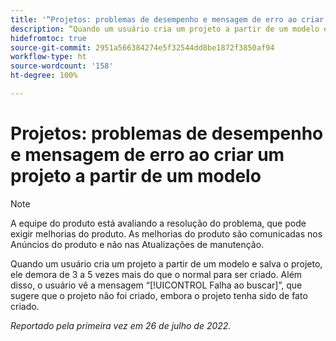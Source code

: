 ```yaml
---
title: '“Projetos: problemas de desempenho e mensagem de erro ao criar um projeto a partir de um modelo.”'
description: “Quando um usuário cria um projeto a partir de um modelo e salva o projeto, ele demora de 3 a 5 vezes mais do que o normal para ser criado. Além disso, o usuário vê a mensagem Falha ao buscar, que sugere que o projeto não foi criado, embora o projeto tenha sido de fato criado.”
hidefromtoc: true
source-git-commit: 2951a566384274e5f32544dd8be1872f3850af94
workflow-type: ht
source-wordcount: '158'
ht-degree: 100%

---
```



# Projetos: problemas de desempenho e mensagem de erro ao criar um projeto a partir de um modelo

>[!NOTE]
>
>A equipe do produto está avaliando a resolução do problema, que pode exigir melhorias do produto. As melhorias do produto são comunicadas nos Anúncios do produto e não nas Atualizações de manutenção.

Quando um usuário cria um projeto a partir de um modelo e salva o projeto, ele demora de 3 a 5 vezes mais do que o normal para ser criado. Além disso, o usuário vê a mensagem “[!UICONTROL Falha ao buscar]”, que sugere que o projeto não foi criado, embora o projeto tenha sido de fato criado.

_Reportado pela primeira vez em 26 de julho de 2022._

